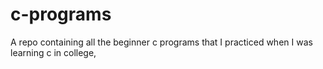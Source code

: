 # c-programs
A repo containing all the beginner c programs that I practiced when I was learning c in college,
